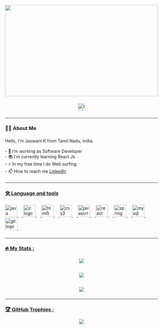
<div align="center">
  <img height="300px" width="100%" src="https://github.com/JASWANT2001/JASWANT2001/assets/113849693/c2a54973-7998-4c43-8020-97e81063211a"/>
</div>

###

<div align="center">
  <a href="https://www.linkedin.com/in/jaswant2001/" target="_blank">
    <img src="https://img.shields.io/static/v1?message=LinkedIn&logo=linkedin&label=&color=0077B5&logoColor=white&labelColor=&style=for-the-badge" height="25" alt="linkedin logo"  />
  </a>
<!--   <a href="https://www.linkedin.com/in/jaswant2001/" target="_blank">
    <img src="https://img.shields.io/static/v1?message=HackerRank&logo=hackerrank&label=&color=2EC866&logoColor=white&labelColor=&style=for-the-badge" height="25" alt="hackerrank logo"  />
  </a> -->
</div>

###

<!-- <div align="center">
  <img src="https://visitor-badge.laobi.icu/badge?page_id=RATHISHKUMAR07.RATHISHKUMAR07&"  />
</div>  -->

###

<!--<h1 align="center">Hey there 👋</h1> -->
_______________________________________________________________________________________________________
###

<h3 align="left">👩‍💻  About Me</h3>

###

<p align="left">Hello, I'm Jaswant K from Tamil Nadu, India.<br><br>- 🔭 I’m working as Software Developer<br>- 📚 I'm currently learning React Js<br>- ⚡ In my free time I do Web surfing<br>
- 📫 How to reach me <a href="https://www.linkedin.com/in/jaswant2001/">LinkedIn</p>


###
_______________________________________________________________________________________________________

<h3 align="left">🛠 Language and tools</h3>

###

<div align="left">
  <img src="https://cdn.jsdelivr.net/gh/devicons/devicon/icons/java/java-original.svg" height="40" alt="java logo"  />
  <img width="12" />
  <img src="https://cdn.jsdelivr.net/gh/devicons/devicon/icons/c/c-original.svg" height="40" alt="c logo"  />
<!--   <img width="12" />
  <img src="https://cdn.jsdelivr.net/gh/devicons/devicon/icons/cplusplus/cplusplus-original.svg" height="40" alt="cplusplus logo"  /> -->
  <img width="12" />
  <img src="https://cdn.jsdelivr.net/gh/devicons/devicon/icons/html5/html5-original.svg" height="40" alt="html5 logo"  />
  <img width="12" />
  <img src="https://cdn.jsdelivr.net/gh/devicons/devicon/icons/css3/css3-original.svg" height="40" alt="css3 logo"  />
  <img width="12" />
  <img src="https://cdn.jsdelivr.net/gh/devicons/devicon/icons/javascript/javascript-original.svg" height="40" alt="javascript logo"  />
  <img width="12" />
  <img src="https://cdn.jsdelivr.net/gh/devicons/devicon/icons/react/react-original.svg" height="40" alt="react logo"  />
  <img width="12" />
  <img src="https://cdn.jsdelivr.net/gh/devicons/devicon/icons/spring/spring-original.svg" height="40" alt="spring logo"  />
  <img width="12" />
  <img src="https://cdn.jsdelivr.net/gh/devicons/devicon/icons/mysql/mysql-original.svg" height="40" alt="mysql logo"  />
<!--   <img width="12" />
  <img src="https://cdn.jsdelivr.net/gh/devicons/devicon/icons/postgresql/postgresql-original.svg" height="40" alt="postgresql logo"  /> -->
  <img width="12" />
  <img src="https://cdn.jsdelivr.net/gh/devicons/devicon/icons/git/git-original.svg" height="40" alt="git logo"  />
  <img width="12" />
<!--   <img src="https://cdn.jsdelivr.net/gh/devicons/devicon/icons/graphql/graphql-plain.svg" height="40" alt="graphql logo"  />
  <img width="12" />
  <img src="https://cdn.jsdelivr.net/gh/devicons/devicon/icons/blender/blender-original.svg" height="40" alt="blender logo"  />
  <img width="12" />
  <img src="https://cdn.jsdelivr.net/gh/devicons/devicon/icons/figma/figma-original.svg" height="40" alt="figma logo"  /> -->
</div>

###
_______________________________________________________________________________________________________

<h3 align="left">🔥   My Stats :</h3>

###

<div align="center">
<!--    <img src="https://github-readme-stats.vercel.app/api?username=RATHISHKUMAR07&hide_title=false&hide_rank=true&show_icons=true&include_all_commits=true&count_private=true&disable_animations=false&theme=dark&locale=en&hide_border=true&order=1" height="250" alt="stats graph"  /><br>
  <img src="https://github-readme-stats.vercel.app/api/top-langs?username=RATHISHKUMAR07&locale=en&hide_title=false&layout=compact&card_width=320&langs_count=5&theme=dark&hide_border=true&order=2" height="198" alt="languages graph"  />
<!--   <img src="https://streak-stats.demolab.com?user=RATHISHKUMAR07&locale=en&mode=daily&theme=merko&hide_border=true&border_radius=5&order=3" height="178" alt="streak graph"  /> --> 
  
![](https://github-readme-streak-stats.herokuapp.com/?user=JASWANT2001&theme=radical&hide_border=false)
<br/>
<br/>

![](https://github-readme-stats.vercel.app/api/top-langs/?username=JASWANT2001&theme=radical&hide_border=false&include_all_commits=true&count_private=true&layout=compact)
<br/>
<br/>

![](https://github-readme-stats.vercel.app/api?username=JASWANT2001&theme=radical&hide_border=false&include_all_commits=true&count_private=true) 

</div>

###
_______________________________________________________________________________________________________
###
<h3 align="left">🏆 GitHub Trophies :</h3>
<div align="center">
  
![](https://github-profile-trophy.vercel.app/?username=JASWANT2001&theme=radical&no-frame=false&no-bg=false&margin-w=4)


<!-- [![](https://visitcount.itsvg.in/api?id=JASWANT2001&icon=2&color=10)](https://visitcount.itsvg.in)--> 
</div>

